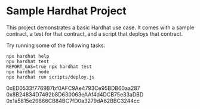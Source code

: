 # Sample Hardhat Project

This project demonstrates a basic Hardhat use case. It comes with a sample contract, a test for that contract, and a script that deploys that contract.

Try running some of the following tasks:

```shell
npx hardhat help
npx hardhat test
REPORT_GAS=true npx hardhat test
npx hardhat node
npx hardhat run scripts/deploy.js
```
0xED0533f7769B7bf0AFC9Ae4793Ce95BDB60aa287
0x8B24834D7492b8D630063eAAf4d4DCB75e33aDBD
0x1a5815e29866CB84BC7fD0a3279dA62BBC3244cc